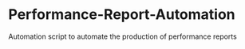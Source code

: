 # Performance-Report-Automation
Automation script to automate the production of performance reports
